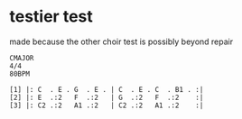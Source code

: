 # testier test

made because the other choir test is possibly beyond repair

```regolith
CMAJOR
4/4
80BPM

[1] |: C  . E . G  . E . | C  . E . C  . B1 . :|
[2] |: E  .:2   F  .:2   | G  .:2   F  .:2    :|
[3] |: C2 .:2   A1 .:2   | C2 .:2   A1 .:2    :|
```

